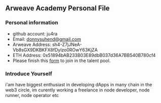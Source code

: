 ## Arweave Academy Personal File

### Personal information

- github account: ju4ra
- Email: donnysuhend@gmail.com
- Arweave Address: sh4-Z7jJNeA-Vb8sGX9DKBKFX8fDylzo0ROwY63KjZA
- ETH Address: 0x51894bAB233B03E89dbB037d36A7BB540B780cf4
- Please finish this [form](https://docs.google.com/forms/d/e/1FAIpQLSfWA5fIIcBgmRppm3jNz5vmf9Mai_QMVil-2pO4r7YKn_Zhtw/viewform?usp=sf_link) to join in the talent pool.

### Introduce Yourself
 i'am have biggest enthusiast in developing dApps in many chain in the web3 circle, im curently working a freelance in node developer, node runner, node operator etc
